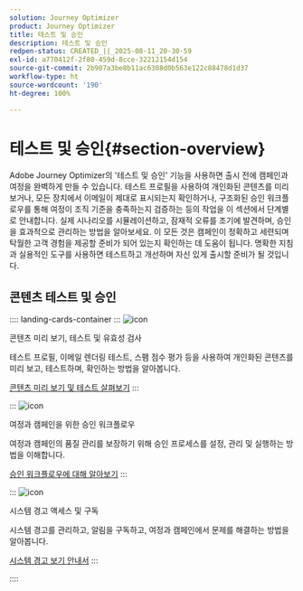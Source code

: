 ```yaml
---
solution: Journey Optimizer
product: Journey Optimizer
title: 테스트 및 승인
description: 테스트 및 승인
redpen-status: CREATED_||_2025-08-11_20-30-59
exl-id: a770412f-2f80-459d-8cce-32212154d154
source-git-commit: 2b907a3be8b11ac6308d0b563e122c88478d1d37
workflow-type: ht
source-wordcount: '190'
ht-degree: 100%

---
```


# 테스트 및 승인{#section-overview}

Adobe Journey Optimizer의 &#39;테스트 및 승인&#39; 기능을 사용하면 출시 전에 캠페인과 여정을 완벽하게 만들 수 있습니다. 테스트 프로필을 사용하여 개인화된 콘텐츠를 미리 보거나, 모든 장치에서 이메일이 제대로 표시되는지 확인하거나, 구조화된 승인 워크플로우를 통해 여정이 조직 기준을 충족하는지 검증하는 등의 작업을 이 섹션에서 단계별로 안내합니다. 실제 시나리오를 시뮬레이션하고, 잠재적 오류를 조기에 발견하며, 승인을 효과적으로 관리하는 방법을 알아보세요. 이 모든 것은 캠페인이 정확하고 세련되며 탁월한 고객 경험을 제공할 준비가 되어 있는지 확인하는 데 도움이 됩니다. 명확한 지침과 실용적인 도구를 사용하면 테스트하고 개선하며 자신 있게 출시할 준비가 될 것입니다.

## 콘텐츠 테스트 및 승인

:::: landing-cards-container
:::
![icon](https://cdn.experienceleague.adobe.com/icons/list-check.svg?lang=ko)

콘텐츠 미리 보기, 테스트 및 유효성 검사

테스트 프로필, 이메일 렌더링 테스트, 스팸 점수 평가 등을 사용하여 개인화된 콘텐츠를 미리 보고, 테스트하며, 확인하는 방법을 알아봅니다.

[콘텐츠 미리 보기 및 테스트 살펴보기](preview-test-landing-page.md)
:::

:::
![icon](https://cdn.experienceleague.adobe.com/icons/gear.svg?lang=ko)

여정과 캠페인을 위한 승인 워크플로우

여정과 캠페인의 품질 관리를 보장하기 위해 승인 프로세스를 설정, 관리 및 실행하는 방법을 이해합니다.

[승인 워크플로우에 대해 알아보기](approve-landing-page.md)
:::

:::
![icon](https://cdn.experienceleague.adobe.com/icons/bell.svg?lang=ko)

시스템 경고 액세스 및 구독

시스템 경고를 관리하고, 알림을 구독하고, 여정과 캠페인에서 문제를 해결하는 방법을 알아봅니다.

[시스템 경고 보기 안내서](../using/reports/alerts.md)
:::

::::

